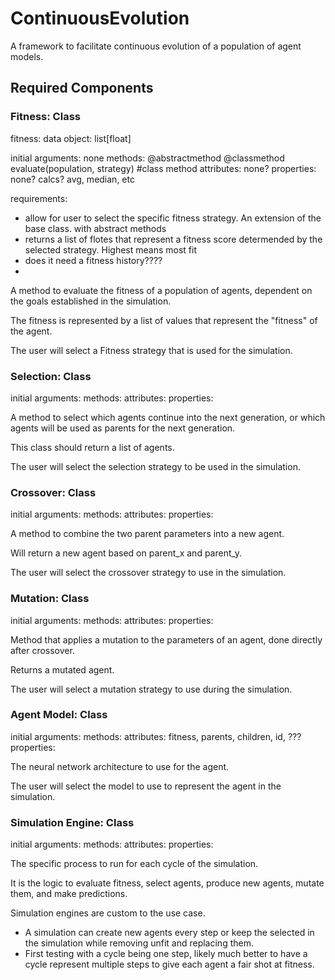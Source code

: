 # ContinuousEvolution

A framework to facilitate continuous evolution of a population of agent models.  

## Required Components

### Fitness: Class

fitness: data object: list[float]

initial arguments: none
methods:
   @abstractmethod
   @classmethod
   evaluate(population, strategy) #class method
attributes: none?
properties: none? calcs? avg, median, etc

requirements:
- allow for user to select the specific fitness strategy. An extension of the base class. with abstract methods
- returns a list of flotes that represent a fitness score determended by the selected strategy. Highest means most fit
- does it need a fitness history????
- 

A method to evaluate the fitness of a population of agents, dependent on the goals established in the simulation.

The fitness is represented by a list of values that represent the "fitness" of the agent.

The user will select a Fitness strategy that is used for the simulation.

### Selection: Class

initial arguments:
methods:
attributes:
properties:

A method to select which agents continue into the next generation, or which agents will be used as parents for the next generation.

This class should return a list of agents.

The user will select the selection strategy to be used in the simulation.

### Crossover: Class

initial arguments:
methods:
attributes:
properties:

A method to combine the two parent parameters into a new agent.

Will return a new agent based on parent_x and parent_y.

The user will select the crossover strategy to use in the simulation.

### Mutation: Class

initial arguments:
methods:
attributes:
properties:

Method that applies a mutation to the parameters of an agent, done directly after crossover.

Returns a mutated agent.

The user will select a mutation strategy to use during the simulation.

### Agent Model: Class

initial arguments:
methods:
attributes: fitness, parents, children, id, ???
properties:

The neural network architecture to use for the agent.

The user will select the model to use to represent the agent in the simulation.

### Simulation Engine: Class

initial arguments:
methods:
attributes:
properties:

The specific process to run for each cycle of the simulation.

It is the logic to evaluate fitness, select agents, produce new agents, mutate them, and make predictions.

Simulation engines are custom to the use case.  

* A simulation can create new agents every step or keep the selected in the simulation while removing unfit and replacing them.
* First testing with a cycle being one step, likely much better to have a cycle represent multiple steps to give each agent a fair shot at fitness.
